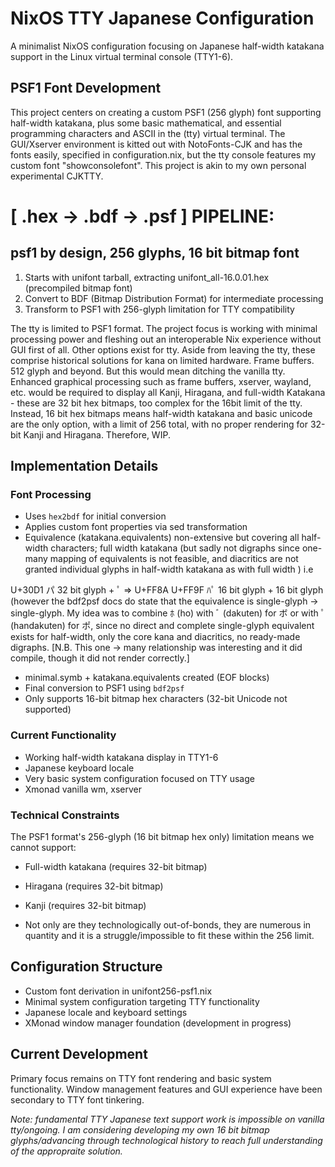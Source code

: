# NixOS TTY Japanese Configuration

A minimalist NixOS configuration focusing on Japanese half-width katakana support in the Linux virtual terminal console (TTY1-6).

## PSF1 Font Development

This project centers on creating a custom PSF1 (256 glyph) font supporting half-width katakana, plus some basic mathematical, and essential programming characters and ASCII in the (tty) virtual terminal.
The GUI/Xserver environment is kitted out with NotoFonts-CJK and has the fonts easily, specified in configuration.nix, but the tty console features my custom font "showconsolefont". This project is akin to my own personal experimental CJKTTY.


# \[  .hex -> .bdf -> .psf  \] PIPELINE:
## psf1 by design, 256 glyphs, 16 bit bitmap font

1. Starts with unifont tarball, extracting unifont_all-16.0.01.hex (precompiled bitmap font)
2. Convert to BDF (Bitmap Distribution Format) for intermediate processing
3. Transform to PSF1 with 256-glyph limitation for TTY compatibility

The tty is limited to PSF1 format. The project focus is working with minimal processing power and fleshing out an interoperable Nix experience without GUI first of all.
Other options exist for tty. Aside from leaving the tty, these comprise historical solutions for kana on limited hardware. Frame buffers. 512 glyph and beyond. But this would mean ditching the vanilla tty.
Enhanced graphical processing such as frame buffers, xserver, wayland, etc. would be required to display all Kanji, Hiragana, and full-width Katakana - these are 32 bit hex bitmaps, too complex for the 16bit limit of the tty.
Instead, 16 bit hex bitmaps means half-width katakana and basic unicode are the only option, with a limit of 256 total, with no proper rendering for 32-bit Kanji and Hiragana. Therefore, WIP.

## Implementation Details

### Font Processing
- Uses `hex2bdf` for initial conversion
- Applies custom font properties via sed transformation
- Equivalence (katakana.equivalents) non-extensive but covering all half-width characters;
  full width katakana (but sadly not digraphs since one-many mapping of equivalents is not feasible, and diacritics are not granted individual glyphs in half-width katakana as with full width )
i.e
  
U+30D1 パ 32 bit glyph +  ﾟ => U+FF8A U+FF9F  ﾊﾟ 16 bit glyph + 16 bit glyph (however the bdf2psf docs do state that the equivalence is single-glyph -> single-glyph.
My idea was to combine ﾎ (ho) with ﾞ (dakuten) for ボ or with ﾟ (handakuten) for ポ, since no direct and complete single-glyph equivalent exists for half-width, only the core kana and diacritics, no ready-made digraphs.
\[N.B. This one -> many relationship was interesting and it did compile, though it did not render correctly.\]
- minimal.symb + katakana.equivalents created (EOF blocks)
- Final conversion to PSF1 using `bdf2psf`
- Only supports 16-bit bitmap hex characters (32-bit Unicode not supported)

### Current Functionality
- Working half-width katakana display in TTY1-6
- Japanese keyboard locale
- Very basic system configuration focused on TTY usage
- Xmonad vanilla wm, xserver

### Technical Constraints
The PSF1 format's 256-glyph (16 bit bitmap hex only) limitation means we cannot support:
- Full-width katakana (requires 32-bit bitmap)
- Hiragana (requires 32-bit bitmap)
- Kanji (requires 32-bit bitmap)

- Not only are they technologically out-of-bonds, they are numerous in quantity and it is a struggle/impossible to fit these within the 256 limit.

## Configuration Structure
- Custom font derivation in unifont256-psf1.nix
- Minimal system configuration targeting TTY functionality
- Japanese locale and keyboard settings
- XMonad window manager foundation (development in progress)

## Current Development
Primary focus remains on TTY font rendering and basic system functionality. Window management features and GUI experience have been secondary to TTY font tinkering.

_Note: fundamental TTY Japanese text support work is impossible on vanilla tty/ongoing._
_I am considering developing my own 16 bit bitmap glyphs/advancing through technological history to reach full understanding of the appropraite solution._
